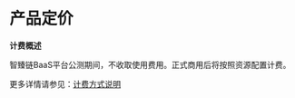 # 产品定价

**计费概述**

智臻链BaaS平台公测期间，不收取使用费用。正式商用后将按照资源配置计费。

更多详情请参见：[计费方式说明](https://docs.jdcloud.com/cn/billing/pay-as-you-go)







     
    
